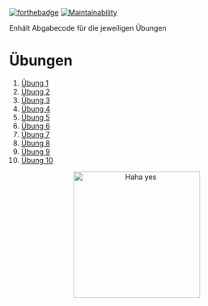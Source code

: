[![forthebadge](https://forthebadge.com/images/badges/made-with-java.svg)](https://forthebadge.com)
[![Maintainability](https://api.codeclimate.com/v1/badges/206089f1a80d8559b5cf/maintainability)](https://codeclimate.com/github/nimarion/PIB-PR1/maintainability)

Enhält Abgabecode für die jeweiligen Übungen

# Übungen
1. [Übung 1](src/ueb01)
1. [Übung 2](src/ueb02)
1. [Übung 3](src/ueb03)
1. [Übung 4](src/ueb04)
1. [Übung 5](src/ueb05)
1. [Übung 6](src/ueb06)
1. [Übung 7](src/ueb07)
1. [Übung 8](src/ueb08)
1. [Übung 9](src/ueb09)
1. [Übung 10](src/ueb10)



<p align="center">
  <img alt="Haha yes " width="250px" src="https://i.imgur.com/5bXJeZt.png">
  <br>
</p>
